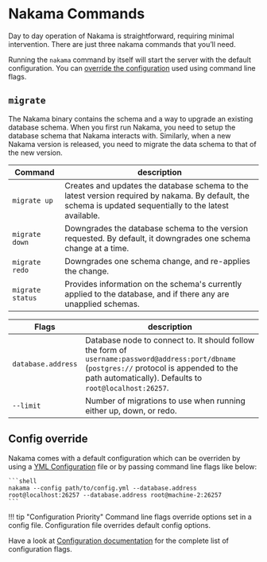 # Nakama Commands

Day to day operation of Nakama is straightforward, requiring minimal intervention. There are just three nakama commands that you’ll need.

Running the `nakama` command by itself will start the server with the default configuration. You can [override the configuration](#config-override) used using command line flags.

## `migrate`

The Nakama binary contains the schema and a way to upgrade an existing database schema. When you first run Nakama, you need to setup the database schema that Nakama interacts with. Similarly, when a new Nakama version is released, you need to migrate the data schema to that of the new version.

| Command          | description
| -------          | -----------
| `migrate up`     | Creates and updates the database schema to the latest version required by nakama. By default, the schema is updated sequentially to the latest available.
| `migrate down`   | Downgrades the database schema to the version requested. By default, it downgrades one schema change at a time.
| `migrate redo`   | Downgrades one schema change, and re-applies the change.
| `migrate status` | Provides information on the schema's currently applied to the database, and if there any are unapplied schemas.

| Flags              | description
| -----              | -----------
| `database.address` | Database node to connect to. It should follow the form of `username:password@address:port/dbname` (`postgres://` protocol is appended to the path automatically). Defaults to `root@localhost:26257`.
| `--limit`          | Number of migrations to use when running either up, down, or redo.

<!--
## `doctor`

Nakama ships with a built-in diagnostic tool which is particularly useful when you need support or otherwise are looking to diagnose an issue.

Running `nakama doctor` generates a report that details the server's configuration and environment. By default, the diagnostic tool looks for a Nakama node to connect to on the local machine, but this can be changed:

| Flags     | description
| -----     | -----------
| `host`    | The host running the Nakama instance you want to diagnose. Default value is `127.0.0.1`.
| `limit`   | Dashboard port used by nakama. Default value is 7351.
-->
## Config override

Nakama comes with a default configuration which can be overriden by using a [YML Configuration](install-configuration.md) file or by passing command line flags like below:

	```shell
	nakama --config path/to/config.yml --database.address root@localhost:26257 --database.address root@machine-2:26257
	```

!!! tip "Configuration Priority"
    Command line flags override options set in a config file. Configuration file overrides default config options.

Have a look at [Configuration documentation](install-configuration.md#server-configuration) for the complete list of configuration flags.
